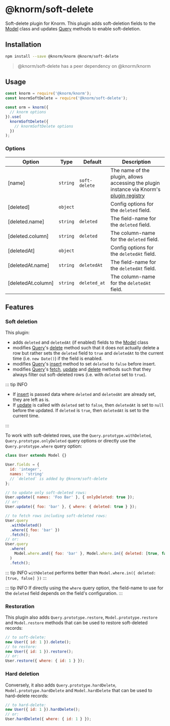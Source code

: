 # @knorm/soft-delete

Soft-delete plugin for Knorm. This plugin adds soft-deletion fields to the
[Model](/api.md#model) class and updates [Query](/api.md#query) methods to
enable soft-deletion.

## Installation

```bash
npm install --save @knorm/knorm @knorm/soft-delete
```

> @knorm/soft-delete has a peer dependency on @knorm/knorm

## Usage

```js
const knorm = require('@knorm/knorm');
const knormSoftDelete = require('@knorm/soft-delete');

const orm = knorm({
  // knorm options
}).use(
  knormSoftDelete({
    // knormSoftDelete options
  })
);
```

### Options

| Option             | Type     | Default       | Description                                                                                                              |
| ------------------ | -------- | ------------- | ------------------------------------------------------------------------------------------------------------------------ |
| [name]             | `string` | `soft-delete` | The name of the plugin, allows accessing the plugin instance via Knorm's [plugin registry](/api.md#knorm-plugins-object) |
| [deleted]          | `object` |               | Config options for the `deleted` field.                                                                                  |
| [deleted.name]     | `string` | `deleted`     | The field-name for the `deleted` field.                                                                                  |
| [deleted.column]   | `string` | `deleted`     | The column-name for the `deleted` field.                                                                                 |
| [deletedAt]        | `object` |               | Config options for the `deletedAt` field.                                                                                |
| [deletedAt.name]   | `string` | `deletedAt`   | The field-name for the `deletedAt` field.                                                                                |
| [deletedAt.column] | `string` | `deleted_at`  | The column-name for the `deletedAt` field.                                                                               |

## Features

### Soft deletion

This plugin:

- adds `deleted` and `deletedAt` (if enabled) fields to the
  [Model](/api.md#model) class
- modifies [Query](/api.md#query)'s
  [delete](/api.md#query-delete-options-%E2%87%92-promise) method such that
  it does not actually delete a row but rather sets the `deleted` field to
  `true` and `deletedAt` to the current time (i.e. `new Date()`) if the field is
  enabled.
- modifies [Query](/api.md#query)'s
  [insert](/api.md#query-insert-data-options-%E2%87%92-promise) method to set
  `deleted` to `false` before insert.
- modifies [Query](/api.md#query)'s
  [fetch](/api.md#query-fetch-options-%E2%87%92-promise),
  [update](/api.md#query-update-data-options-%E2%87%92-promise) and
  [delete](/api.md#query-delete-options-%E2%87%92-promise) methods such that
  they always filter out soft-deleted rows (i.e. with `deleted` set to `true`).

::: tip INFO

- If [insert](/api.md#query-insert-data-options-%E2%87%92-promise) is passed
  data where `deleted` and `deletedAt` are already set, they are left as is.
- If [update](/api.md#query-update-data-options-%E2%87%92-promise) is called
  with `deleted` set to `false`, then `deletedAt` is set to `null` before the
  updated. If `deleted` is `true`, then `deletedAt` is set to the current time.

:::

To work with soft-deleted rows, use the `Query.prototype.withDeleted`,
`Query.prototype.onlyDeleted` query options or directly use the
`Query.prototype.where` query option:

```js
class User extends Model {}

User.fields = {
  id: 'integer',
  names: 'string'
  // `deleted` is added by @knorm/soft-delete
};

// to update only soft-deleted rows:
User.update({ names: 'Foo Bar' }, { onlyDeleted: true });
// or:
User.update({ foo: 'bar' }, { where: { deleted: true } });

// to fetch rows including soft-deleted rows:
User.query
  .withDeleted()
  .where({ foo: 'bar' })
  .fetch();
// or:
User.query
  .where(
    Model.where.and({ foo: 'bar' }, Model.where.in({ deleted: [true, false] }))
  )
  .fetch();
```

::: tip INFO
`withDeleted` performs better than `Model.where.in({ deleted: [true, false] })`
:::

::: tip INFO
If directly using the `where` query option, the field-name to use for the
`deleted` field depends on the field's configuration.
:::

### Restoration

This plugin also adds `Query.prototype.restore`, `Model.prototype.restore` and
`Model.restore` methods that can be used to restore soft-deleted records:

```js
// to soft-delete:
new User({ id: 1 }).delete();
// to restore:
new User({ id: 1 }).restore();
// or:
User.restore({ where: { id: 1 } });
```

### Hard deletion

Conversely, it also adds `Query.prototype.hardDelete`,
`Model.prototype.hardDelete` and `Model.hardDelete` that can be used to
hard-delete records:

```js
// to hard-delete:
new User({ id: 1 }).hardDelete();
// or:
User.hardDelete({ where: { id: 1 } });
```
